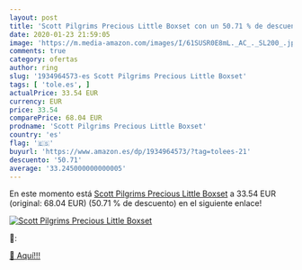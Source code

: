 ```yaml
---
layout: post
title: 'Scott Pilgrims Precious Little Boxset con un 50.71 % de descuento'
date: 2020-01-23 21:59:05
image: 'https://m.media-amazon.com/images/I/61SUSR0E8mL._AC_._SL200_.jpg'
comments: true
category: ofertas
author: ring
slug: '1934964573-es Scott Pilgrims Precious Little Boxset'
tags: [ 'tole.es', ]
actualPrice: 33.54 EUR
currency: EUR
price: 33.54
comparePrice: 68.04 EUR
prodname: 'Scott Pilgrims Precious Little Boxset'
country: 'es'
flag: '🇪🇸'
buyurl: 'https://www.amazon.es/dp/1934964573/?tag=tolees-21'
descuento: '50.71'
average: '33.245000000000005'
---
```


En este momento está [Scott Pilgrims Precious Little Boxset](https://www.amazon.es/dp/1934964573/?tag=tolees-21) a 33.54 EUR (original: 68.04 EUR) (50.71 %  de descuento) en el siguiente enlace!

[![Scott Pilgrims Precious Little Boxset](https://m.media-amazon.com/images/I/61SUSR0E8mL._AC_._SL200_.jpg)](https://www.amazon.es/dp/1934964573/?tag=tolees-21)

🔎:


[🛒 Aquí!!!](https://www.amazon.es/dp/1934964573/?tag=tolees-21)

